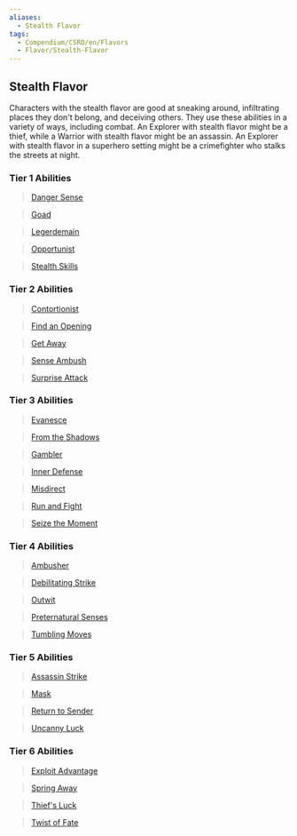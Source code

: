 ```yaml
---
aliases:
  - Stealth Flavor
tags:
  - Compendium/CSRD/en/Flavors
  - Flavor/Stealth-Flavor
---
```

  
    
## Stealth Flavor    
Characters with the stealth flavor are good at sneaking around, infiltrating places they don't belong, and deceiving others. They use these abilities in a variety of ways, including combat. An Explorer with stealth flavor might be a thief, while a Warrior with stealth flavor might be an assassin. An Explorer with stealth flavor in a superhero setting might be a crimefighter who stalks the streets at night.    
  
### Tier 1 Abilities  
>[Danger Sense](Danger-Sense.md)  
>[Goad](Goad.md)  
>[Legerdemain](Legerdemain.md)  
>[Opportunist](Opportunist.md)  
>[Stealth Skills](Stealth-Skills.md)  
  
### Tier 2 Abilities  
>[Contortionist](Contortionist.md)  
>[Find an Opening](Find-an-Opening.md)  
>[Get Away](Get-Away.md)  
>[Sense Ambush](Sense-Ambush.md)  
>[Surprise Attack](Surprise-Attack.md)  
### Tier 3 Abilities  
>[Evanesce](Evanesce.md)  
>[From the Shadows](From-the-Shadows.md)  
>[Gambler](Gambler.md)  
>[Inner Defense](Inner-Defense.md)  
>[Misdirect](Misdirect.md)  
>[Run and Fight](Run-and-Fight.md)  
>[Seize the Moment](Seize-the-Moment.md)  
  
### Tier 4 Abilities  
>[Ambusher](Ambusher.md)  
>[Debilitating Strike](Debilitating-Strike.md)  
>[Outwit](Outwit.md)  
>[Preternatural Senses](Preternatural-Senses.md)  
>[Tumbling Moves](Tumbling-Moves.md)  
  
### Tier 5 Abilities  
>[Assassin Strike](Assassin-Strike.md)  
>[Mask](Mask.md)  
>[Return to Sender](Return-to-Sender.md)  
>[Uncanny Luck](Uncanny-Luck.md)  
  
### Tier 6 Abilities  
>[Exploit Advantage](Exploit-Advantage.md)  
>[Spring Away](Spring-Away.md)  
>[Thief's Luck](Thief's-Luck.md)  
>[Twist of Fate](Twist-of-Fate.md)  
